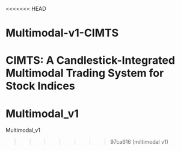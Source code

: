 <<<<<<< HEAD
# Multimodal-v1-CIMTS
CIMTS: A Candlestick-Integrated Multimodal Trading System for Stock Indices
=======
# Multimodal_v1
Multimodal_v1
>>>>>>> 97ca616 (miltimodal v1)

